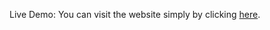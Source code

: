 
Live Demo: You can visit the website simply by clicking <a href="https://tbt-shop.herokuapp.com/" target="_blank">here</a>.

